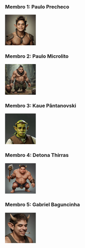 ### Membro 1: Paulo Precheco

<p>
 <img src="./img/49c6dd5e968c4b57-1.jpeg" width="20%" alt="Image description">
</p> 



### Membro 2: Paulo Microlito
<p>
 <img src="./img/PauloRibeiro.jpeg" width="20%" alt="Image description">
</p> 



### Membro 3: Kaue Pântanovski
<p>
 <img src="./img/Kaue_meme2.jpg" width="20%" alt="Image description">
</p>



### Membro 4: Detona Thirras
<p>
 <img src="./img/Thiago_meme2.jpeg" width="20%" alt="Image description">
</p>



### Membro 5: Gabriel Baguncinha
<p>
 <img src="./img/Gabriel_mem.jpeg" width="20%" alt="Image description">
</p>
